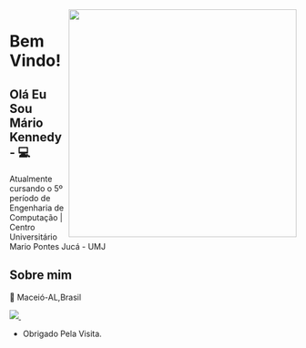 

<!--
### Hi there 👋
**mkennedysf/mkennedysf** is a ✨ _special_ ✨ repository because its `README.md` (this file) appears on your GitHub profile.

Here are some ideas to get you started:

- 🔭 I’m currently working on ...
- 🌱 I’m currently learning ...
- 👯 I’m looking to collaborate on ...
- 🤔 I’m looking for help with ...
- 💬 Ask me about ...
- 📫 How to reach me: ...
- 😄 Pronouns: ...
- ⚡ Fun fact: ...
-->

<img align="right" width="400" height="400" src="https://media.giphy.com/media/26tn33aiTi1jkl6H6/giphy.gif">

# Bem Vindo!

## Olá Eu Sou Mário Kennedy - 💻 


Atualmente cursando o 5º período de Engenharia de Computação | Centro Universitário Mario Pontes Jucá - UMJ

## Sobre mim

:round_pushpin: Maceió-AL,Brasil

<a href="https://www.linkedin.com/in/mariokennedy/">
    <img src="https://img.shields.io/badge/linkedin-%230077B5.svg?&style=for-the-badge&logo=linkedin&logoColor=white" />
  </a>&nbsp;&nbsp;

- Obrigado Pela Visita.


